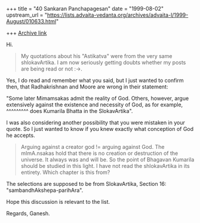 +++
title = "40 Sankaran Panchapagesan"
date = "1999-08-02"
upstream_url = "https://lists.advaita-vedanta.org/archives/advaita-l/1999-August/010633.html"

+++
[Archive link](https://lists.advaita-vedanta.org/archives/advaita-l/1999-August/010633.html)

Hi.
> My quotations about his "Astikatva" were from the very same
> shlokavArtika. I am now seriously getting doubts whether my posts are
> being read or not :->.

Yes, I do read and remember what you said, but I just wanted to confirm
then, that Radhakrishnan and Moore are wrong in their statement:

"Some later Mimamsakas admit the reality of God. Others, however, argue
extensively against the existence and necessity of God, as for example,
                        ^^^^^^^^^
does Kumarila Bhatta in the SlokavArtika".

I was also considering another possibility that you were mistaken in your
quote. So I just wanted to know if you knew exactly what conception of God
he accepts.

> Arguing against a creator god != arguing against God. The mImA.nsakas
> hold that there is no creation or destruction of the universe. It
> always was and will be. So the point of Bhagavan Kumarila should be
> studied in this light. I have not read the shlokavArtika in its
> entirety. Which chapter is this from?

The selections are supposed to be from SlokavArtika, Section 16:
"sambandhAkshepa-parihAra".

Hope this discussion is relevant to the list.

Regards,
Ganesh.

